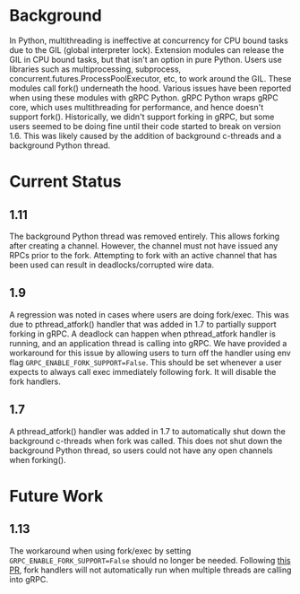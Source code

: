 # Background #

In Python, multithreading is ineffective at concurrency for CPU bound tasks
due to the GIL (global interpreter lock).  Extension modules can release
the GIL in CPU bound tasks, but that isn't an option in pure Python.
Users use libraries such as multiprocessing, subprocess, concurrent.futures.ProcessPoolExecutor,
etc, to work around the GIL. These modules call fork() underneath the hood. Various issues have
been reported when using these modules with gRPC Python.  gRPC Python wraps
gRPC core, which uses multithreading for performance, and hence doesn't support fork().
Historically, we didn't support forking in gRPC, but some users seemed
to be doing fine until their code started to break on version 1.6.  This was
likely caused by the addition of background c-threads and a background
Python thread.

# Current Status #

## 1.11 ##
The background Python thread was removed entirely.  This allows forking
after creating a channel.  However, the channel must not have issued any
RPCs prior to the fork.  Attempting to fork with an active channel that
has been used can result in deadlocks/corrupted wire data.

## 1.9 ##
A regression was noted in cases where users are doing fork/exec. This
was due to pthread_atfork() handler that was added in 1.7 to partially
support forking in gRPC. A deadlock can happen when pthread_atfork
handler is running, and an application thread is calling into gRPC.
We have provided a workaround for this issue by allowing users to turn 
off the handler using env flag ```GRPC_ENABLE_FORK_SUPPORT=False```.
This should be set whenever a user expects to always call exec
immediately following fork.  It will disable the fork handlers.

## 1.7 ##
A pthread_atfork() handler was added in 1.7 to automatically shut down
the background c-threads when fork was called.  This does not shut down the
background Python thread, so users could not have any open channels when
forking().

# Future Work #

## 1.13 ##
The workaround when using fork/exec by setting
```GRPC_ENABLE_FORK_SUPPORT=False``` should no longer be needed.  Following
[this PR](https://github.com/grpc/grpc/pull/14647), fork
handlers will not automatically run when multiple threads are calling
into gRPC.
